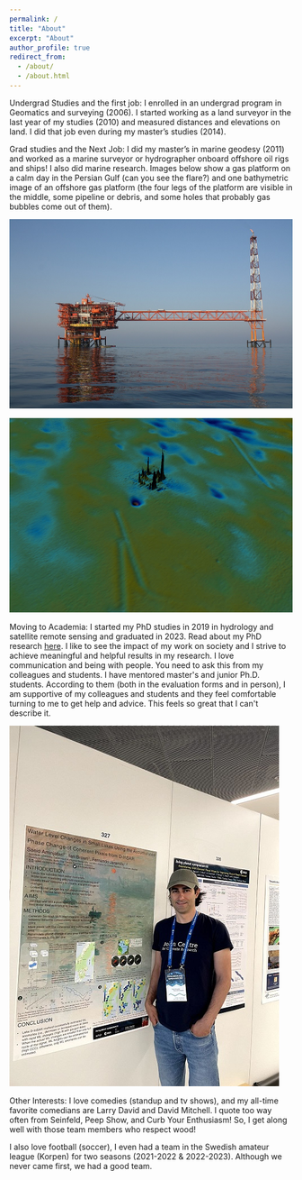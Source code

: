 ```yaml
---
permalink: /
title: "About"
excerpt: "About"
author_profile: true
redirect_from: 
  - /about/
  - /about.html
---
```



Undergrad Studies and the first job:
I enrolled in an undergrad program in Geomatics and surveying (2006). I started working as a land surveyor in the last year of my studies (2010) and measured distances and elevations on land. I did that job even during my master’s studies (2014).

Grad studies and the Next Job:
I did my master’s in marine geodesy (2011) and worked as a marine surveyor or hydrographer onboard offshore oil rigs and ships! I also did marine research. Images below show a gas platform on a calm day in the Persian Gulf (can you see the flare?) and one bathymetric image of an offshore gas platform (the four legs of the platform are visible in the middle, some pipeline or debris, and some holes that probably gas bubbles come out of them).

![surveying](/images/Rig.JPG)

![surveying](/images/Bathy.jpg)

Moving to Academia:
I started my PhD studies in 2019 in hydrology and satellite remote sensing and graduated in 2023. Read about my PhD research [here](https://saeid-aminjafari.github.io/academic/). I like to see the impact of my work on society and I strive to achieve meaningful and helpful results in my research. I love communication and being with people. You need to ask this from my colleagues and students. I have mentored master's and junior Ph.D. students. According to them (both in the evaluation forms and in person), I am supportive of my colleagues and students and they feel comfortable turning to me to get help and advice. This feels so great that I can't describe it.

![surveying](/images/phd.jpg)

Other Interests:
I love comedies (standup and tv shows), and my all-time favorite comedians are Larry David and David Mitchell. I quote too way often from Seinfeld, Peep Show, and Curb Your Enthusiasm! So, I get along well with those team members who respect wood!

I also love football (soccer), I even had a team in the Swedish amateur league (Korpen) for two seasons (2021-2022 & 2022-2023). Although we never came first, we had a good team.


